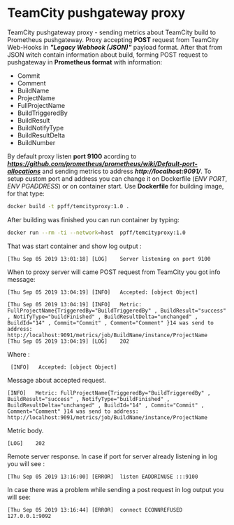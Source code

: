 # TeamCity pushgateway proxy
TeamCity pushgateway proxy - sending metrics about TeamCity build to Prometheus pushgateway.
Proxy accepting **POST** request from TeamCity Web-Hooks in ***"Legacy Webhook (JSON)"*** payload format. After that from JSON witch contain information about build, forming POST request to pushgateway in **Prometheus format**  with information:
- Commit
- Comment
- BuildName
- ProjectName
- FullProjectName
- BuildTriggeredBy
- BuildResult
- BuildNotifyType
- BuildResultDelta
- BuildNumber

By default proxy listen **port 9100** acording to ***https://github.com/prometheus/prometheus/wiki/Default-port-allocations***  and sending metrics to address ***http://localhost:9091/***. To setup custom port and address you can change it on Dockerfile (*ENV PORT*, *ENV PGADDRESS*) or on container start.
Use **Dockerfile** for building image, for that type:
```bash
docker build -t ppff/temcityproxy:1.0 .
```
After building was finished you can run container by typing:
```bash
docker run --rm -ti --network=host  ppff/temcityproxy:1.0
```
That was start container and show log output :
```log
[Thu Sep 05 2019 13:01:18] [LOG]    Server listening on port 9100
```
When to proxy server will came POST request from TeamCity you got info message:
```log
[Thu Sep 05 2019 13:04:19] [INFO]   Accepted: [object Object]

[Thu Sep 05 2019 13:04:19] [INFO]   Metric: FullProjectName{TriggeredBy="BuildTriggeredBy" , BuildResult="success" , NotifyType="buildFinished" , BuildResultDelta="unchanged" , BuildId="14" , Commit="Commit" , Comment="Comment" }14 was send to address: http://localhost:9091/metrics/job/BuildName/instance/ProjectName
[Thu Sep 05 2019 13:04:19] [LOG]    202

```
Where :
```log
 [INFO]   Accepted: [object Object]
 ```
 Message about accepted request.
 ```log
 [INFO]   Metric: FullProjectName{TriggeredBy="BuildTriggeredBy" , BuildResult="success" , NotifyType="buildFinished" , BuildResultDelta="unchanged" , BuildId="14" , Commit="Commit" , Comment="Comment" }14 was send to address: http://localhost:9091/metrics/job/BuildName/instance/ProjectName
 ```
 Metric body.
 ```log
[LOG]    202
 ```
 Remote server response.
In case if port for server already listening in log you will see :
```log
[Thu Sep 05 2019 13:16:00] [ERROR]  listen EADDRINUSE :::9100
```
In case there was a problem while sending a post request in log output you will see:
```log
[Thu Sep 05 2019 13:16:44] [ERROR]  connect ECONNREFUSED 127.0.0.1:9092
```
